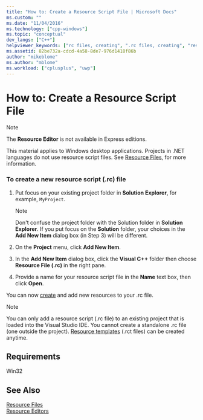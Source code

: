 ```yaml
---
title: "How to: Create a Resource Script File | Microsoft Docs"
ms.custom: ""
ms.date: "11/04/2016"
ms.technology: ["cpp-windows"]
ms.topic: "conceptual"
dev_langs: ["C++"]
helpviewer_keywords: ["rc files, creating", ".rc files, creating", "resource script files, creating"]
ms.assetid: 82be732a-cdcd-4a58-8de7-976d1418f86b
author: "mikeblome"
ms.author: "mblome"
ms.workload: ["cplusplus", "uwp"]
---
```

# How to: Create a Resource Script File
> [!NOTE]
>  The **Resource Editor** is not available in Express editions.  
>   
>  This material applies to Windows desktop applications. Projects in .NET languages do not use resource script files. See [Resource Files](../windows/resource-files-visual-studio.md), for more information.  
  
### To create a new resource script (.rc) file  
  
1.  Put focus on your existing project folder in **Solution Explorer**, for example, `MyProject`.  
  
    > [!NOTE]
    >  Don't confuse the project folder with the Solution folder in **Solution Explorer**. If you put focus on the **Solution** folder, your choices in the **Add New Item** dialog box (in Step 3) will be different.  
  
2.  On the **Project** menu, click **Add New Item**.  
  
3.  In the **Add New Item** dialog box, click the **Visual C++** folder then choose **Resource File (.rc)** in the right pane.  
  
4.  Provide a name for your resource script file in the **Name** text box, then click **Open**.  
  
 You can now [create](../windows/how-to-create-a-resource.md) and add new resources to your .rc file.  
  
> [!NOTE]
>  You can only add a resource script (.rc file) to an existing project that is loaded into the Visual Studio IDE. You cannot create a standalone .rc file (one outside the project). [Resource templates](../windows/how-to-use-resource-templates.md) (.rct files) can be created anytime.

## Requirements    
 Win32  
  
## See Also  
 [Resource Files](../windows/resource-files-visual-studio.md)   
 [Resource Editors](../windows/resource-editors.md)